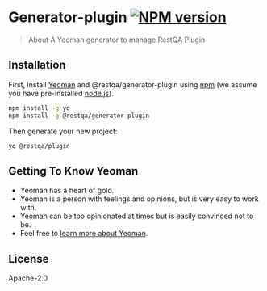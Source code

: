 # Generator-plugin [![NPM version][npm-image]][npm-url]

> About A Yeoman generator to manage RestQA Plugin

## Installation

First, install [Yeoman](http://yeoman.io) and @restqa/generator-plugin using [npm](https://www.npmjs.com/) (we assume you have pre-installed [node.js](https://nodejs.org/)).

```bash
npm install -g yo
npm install -g @restqa/generator-plugin
```

Then generate your new project:

```bash
yo @restqa/plugin
```

## Getting To Know Yeoman

 * Yeoman has a heart of gold.
 * Yeoman is a person with feelings and opinions, but is very easy to work with.
 * Yeoman can be too opinionated at times but is easily convinced not to be.
 * Feel free to [learn more about Yeoman](http://yeoman.io/).

## License

Apache-2.0


[npm-image]: https://badge.fury.io/js/restqa/generator-plugin.svg
[npm-url]: https://npmjs.org/package/restqa/generator-plugin
